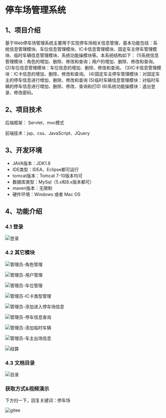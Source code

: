# 停车场管理系统



## 1、项目介绍

基于Web停车场管理系统主要用于实现停车场相关信息管理，基本功能包括：系统信息管理模块、车位信息管理模块、IC卡信息管理模块、固定车主停车管理模块、临时车辆信息管理模块、系统功能操模块等。本系统结构如下：
	(1)系统信息管理模块：角色的增加、删除、修改和查询；用户的增加、删除、修改和查询。
	(2)车位信息管理模块：车位信息的增加、删除、修改和查询。
	(3)IC卡信息管理模块：IC卡信息的增加、删除、修改和查询。
	(4)固定车主停车管理模块：对固定车主的停车信息进行增加、删除、修改和查询
	(5)临时车辆信息管理模块：对临时车辆的停车信息进行增加、删除、修改、查询和打印
	(6)系统功能操模块：退出登录、修改密码。


## 2、项目技术

后端框架： Servlet、mvc模式

前端技术：jsp、css、JavaScript、JQuery

## 3、开发环境

- JAVA版本：JDK1.8
- IDE类型：IDEA、Eclipse都可运行
- tomcat版本：Tomcat 7-10版本均可
- 数据库类型：MySql（5.x和8.x版本都可） 
- maven版本：无限制
- 硬件环境：Windows 或者 Mac OS


## 4、功能介绍

### 4.1 登录

![登录](https://project-images-1256969109.cos.ap-chongqing.myqcloud.com/Typora-Images/202208091618922.jpg)

### 4.2 其它模块

![管理员-角色管理](https://project-images-1256969109.cos.ap-chongqing.myqcloud.com/Typora-Images/202208091618298.jpg)

![管理员-用户管理](https://project-images-1256969109.cos.ap-chongqing.myqcloud.com/Typora-Images/202208091618156.jpg)

![管理员-车位管理](https://project-images-1256969109.cos.ap-chongqing.myqcloud.com/Typora-Images/202208091618376.jpg)

![管理员-IC卡类型管理](https://project-images-1256969109.cos.ap-chongqing.myqcloud.com/Typora-Images/202208091618170.jpg)

![管理员-添加进入停车场信息](https://project-images-1256969109.cos.ap-chongqing.myqcloud.com/Typora-Images/202208091620897.jpg)

![管理员-停车信息查询](https://project-images-1256969109.cos.ap-chongqing.myqcloud.com/Typora-Images/202208091620720.jpg)

![管理员-添加临时车辆](https://project-images-1256969109.cos.ap-chongqing.myqcloud.com/Typora-Images/202208091620460.jpg)

![管理员-车主出场信息](https://project-images-1256969109.cos.ap-chongqing.myqcloud.com/Typora-Images/202208091620790.jpg)

![结算](https://project-images-1256969109.cos.ap-chongqing.myqcloud.com/Typora-Images/202208091620182.jpg)

### 4.3 文档目录

![目录](https://project-images-1256969109.cos.ap-chongqing.myqcloud.com/Typora-Images/202208091620393.jpg)

### 获取方式&视频演示

下方扫一下，回复关键词：停车场

![gitee](https://project-images-1256969109.cos.ap-chongqing.myqcloud.com/Typora-Images/202309291447341.png)
